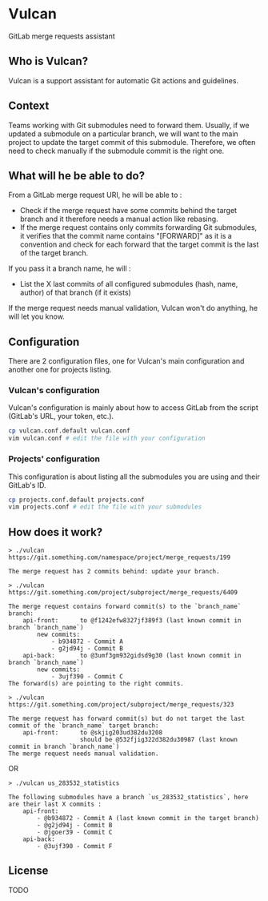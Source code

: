 # Vulcan
GitLab merge requests assistant

## Who is Vulcan?
Vulcan is a support assistant for automatic Git actions and guidelines.

## Context
Teams working with Git submodules need to forward them. Usually, if we updated a submodule on a particular branch, we will want to the main project to update the target commit of this submodule. Therefore, we often need to check manually if the submodule commit is the right one.

## What will he be able to do?
From a GitLab merge request URI, he will be able to :
- Check if the merge request have some commits behind the target branch and it therefore needs a manual action like rebasing.
- If the merge request contains only commits forwarding Git submodules, it verifies that the commit name contains "[FORWARD]" as it is a convention and check for each forward that the target commit is the last of the target branch.

If you pass it a branch name, he will :
- List the X last commits of all configured submodules (hash, name, author) of that branch (if it exists)

If the merge request needs manual validation, Vulcan won't do anything, he will let you know.

## Configuration
There are 2 configuration files, one for Vulcan's main configuration and another one for projects listing.

### Vulcan's configuration
Vulcan's configuration is mainly about how to access GitLab from the script (GitLab's URL, your token, etc.).
```bash
cp vulcan.conf.default vulcan.conf
vim vulcan.conf # edit the file with your configuration
```

### Projects' configuration
This configuration is about listing all the submodules you are using and their GitLab's ID.
```bash
cp projects.conf.default projects.conf
vim projects.conf # edit the file with your submodules
```

## How does it work?
```
> ./vulcan https://git.something.com/namespace/project/merge_requests/199

The merge request has 2 commits behind: update your branch.
```

```
> ./vulcan https://git.something.com/project/subproject/merge_requests/6409

The merge request contains forward commit(s) to the `branch_name` branch:
    api-front:      to @f1242efw8327jf389f3 (last known commit in branch `branch_name`)
        new commits:
            - b934872 - Commit A
            - g2jd94j - Commit B
    api-back:       to @3umf3gm932gidsd9g30 (last known commit in branch `branch_name`)
        new commits:
            - 3ujf390 - Commit C
The forward(s) are pointing to the right commits.
```

```
> ./vulcan https://git.something.com/project/subproject/merge_requests/323

The merge request has forward commit(s) but do not target the last commit of the `branch_name` target branch:
    api-front:      to @skjig203ud382du3208
                    should be @532fjig322d382du30987 (last known commit in branch `branch_name`)
The merge request needs manual validation.
```

OR

```
> ./vulcan us_283532_statistics

The following submodules have a branch `us_283532_statistics`, here are their last X commits :
    api-front:
        - @b934872 - Commit A (last known commit in the target branch)
        - @g2jd94j - Commit B
        - @jgoer39 - Commit C
    api-back:
        - @3ujf390 - Commit F
```

## License
TODO